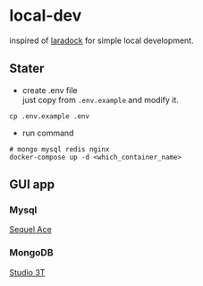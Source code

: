 # local-dev
inspired of [laradock](https://github.com/laradock/laradock) for simple local development.

## Stater
- create .env file      
just copy from `.env.example` and modify it.    
```shell
cp .env.example .env
```

- run command        
```shell
# mongo mysql redis nginx
docker-compose up -d <which_container_name>
```

## GUI app
### Mysql 
[Sequel Ace](https://sequel-ace.com/)

### MongoDB
[Studio 3T](https://studio3t.com/)
